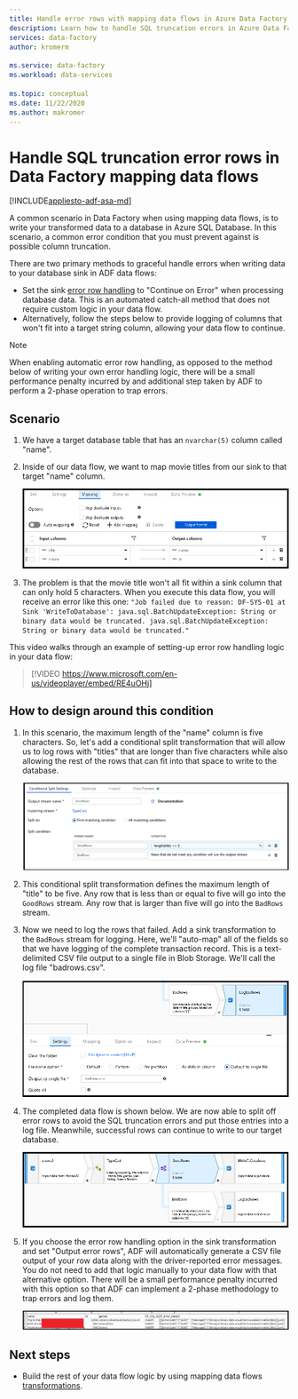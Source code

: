 ```yaml
---
title: Handle error rows with mapping data flows in Azure Data Factory
description: Learn how to handle SQL truncation errors in Azure Data Factory using mapping data flows.
services: data-factory
author: kromerm

ms.service: data-factory
ms.workload: data-services

ms.topic: conceptual
ms.date: 11/22/2020
ms.author: makromer
---
```


# Handle SQL truncation error rows in Data Factory mapping data flows

[!INCLUDE[appliesto-adf-asa-md](includes/appliesto-adf-asa-md.md)]

A common scenario in Data Factory when using mapping data flows, is to write your transformed data to a database in Azure SQL Database. In this scenario, a common error condition that you must prevent against is possible column truncation.

There are two primary methods to graceful handle errors when writing data to your database sink in ADF data flows:

* Set the sink [error row handling](https://docs.microsoft.com/azure/data-factory/connector-azure-sql-database#error-row-handling) to "Continue on Error" when processing database data. This is an automated catch-all method that does not require custom logic in your data flow.
* Alternatively, follow the steps below to provide logging of columns that won't fit into a target string column, allowing your data flow to continue.

> [!NOTE]
> When enabling automatic error row handling, as opposed to the method below of writing your own error handling logic, there will be a small performance penalty incurred by and additional step taken by ADF to perform a 2-phase operation to trap errors.

## Scenario

1. We have a target database table that has an ```nvarchar(5)``` column called "name".

2. Inside of our data flow, we want to map movie titles from our sink to that target "name" column.

    ![Movie data flow 1](media/data-flow/error4.png)
    
3. The problem is that the movie title won't all fit within a sink column that can only hold 5 characters. When you execute this data flow, you will receive an error like this one: ```"Job failed due to reason: DF-SYS-01 at Sink 'WriteToDatabase': java.sql.BatchUpdateException: String or binary data would be truncated. java.sql.BatchUpdateException: String or binary data would be truncated."```

This video walks through an example of setting-up error row handling logic in your data flow:
> [!VIDEO https://www.microsoft.com/en-us/videoplayer/embed/RE4uOHj]

## How to design around this condition

1. In this scenario, the maximum length of the "name" column is five characters. So, let's add a conditional split transformation that will allow us to log rows with "titles" that are longer than five characters while also allowing the rest of the rows that can fit into that space to write to the database.

    ![conditional split](media/data-flow/error1.png)

2. This conditional split transformation defines the maximum length of "title" to be five. Any row that is less than or equal to five will go into the ```GoodRows``` stream. Any row that is larger than five will go into the ```BadRows``` stream.

3. Now we need to log the rows that failed. Add a sink transformation to the ```BadRows``` stream for logging. Here, we'll "auto-map" all of the fields so that we have logging of the complete transaction record. This is a text-delimited CSV file output to a single file in Blob Storage. We'll call the log file "badrows.csv".

    ![Bad rows](media/data-flow/error3.png)
    
4. The completed data flow is shown below. We are now able to split off error rows to avoid the SQL truncation errors and put those entries into a log file. Meanwhile, successful rows can continue to write to our target database.

    ![complete data flow](media/data-flow/error2.png)

5. If you choose the error row handling option in the sink transformation and set "Output error rows", ADF will automatically generate a CSV file output of your row data along with the driver-reported error messages. You do not need to add that logic manually to your data flow with that alternative option. There will be a small performance penalty incurred with this option so that ADF can implement a 2-phase methodology to trap errors and log them.

    ![complete data flow](media/data-flow/errorrow3.png)

## Next steps

* Build the rest of your data flow logic by using mapping data flows [transformations](concepts-data-flow-overview.md).
